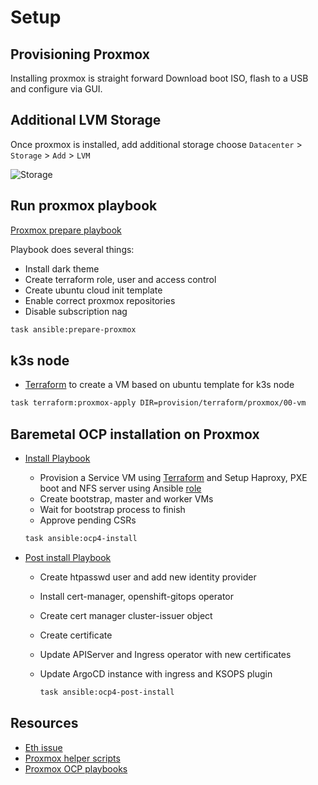 # Setup

## Provisioning Proxmox

Installing proxmox is straight forward Download boot ISO, flash to a USB and configure via GUI.

## Additional LVM Storage

Once proxmox is installed, add additional storage choose `Datacenter` > `Storage` > `Add` > `LVM`

![Storage](./images/storage.png)

## Run proxmox playbook

[Proxmox prepare playbook](../provision/ansible/playbooks/proxmox-prepare.yml)

Playbook does several things:

* Install dark theme
* Create terraform role, user and access control
* Create ubuntu cloud init template
* Enable correct proxmox repositories
* Disable subscription nag

```bash
task ansible:prepare-proxmox
```

## k3s node

* [Terraform](../provision/terraform/proxmox/00-vm) to create a VM based on ubuntu template for k3s node

```bash
task terraform:proxmox-apply DIR=provision/terraform/proxmox/00-vm
```

## Baremetal OCP installation on Proxmox

* [Install Playbook](../provision/ansible/playbooks/ocp4-install.yml)

  * Provision a Service VM using [Terraform](../provision/terraform/proxmox/10-vm/) and Setup Haproxy, PXE boot and NFS server using Ansible [role](../provision/ansible/roles/ocp4/)
  * Create bootstrap, master and worker VMs
  * Wait for bootstrap process to finish
  * Approve pending CSRs

  ```bash
  task ansible:ocp4-install
  ```

* [Post install Playbook](../provision/ansible/playbooks/ocp4-post-install.yml)

  * Create htpasswd user and add new identity provider
  * Install cert-manager, openshift-gitops operator
  * Create cert manager cluster-issuer object
  * Create certificate
  * Update APIServer and Ingress operator with new certificates
  * Update ArgoCD instance with ingress and KSOPS plugin

    ```bash
    task ansible:ocp4-post-install
    ```

## Resources

* [Eth issue](https://forum.proxmox.com/threads/e1000e-unexpected-adapter-resets.89459/)
* [Proxmox helper scripts](https://tteck.github.io/Proxmox/)
* [Proxmox OCP playbooks](https://github.com/Keyvan-rh/Proxmox-OCP-Installer)
